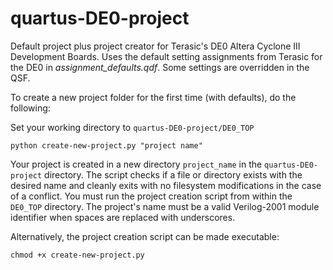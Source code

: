 quartus-DE0-project
===================

Default project plus project creator for Terasic's DE0 Altera Cyclone III Development Boards. Uses the default setting assignments from Terasic for the DE0 in *assignment_defaults.qdf*. Some settings are overridden in the QSF.

To create a new project folder for the first time (with defaults), do the following:

Set your working directory to `quartus-DE0-project/DE0_TOP`
```
python create-new-project.py "project name"
```

Your project is created in a new directory `project_name` in the `quartus-DE0-project` directory. The script checks if a file or directory exists with the desired name and cleanly exits with no filesystem modifications in the case of a conflict. You must run the project creation script from within the `DE0_TOP` directory. The project's name must be a valid Verilog-2001 module identifier when spaces are replaced with underscores.

Alternatively, the project creation script can be made executable:

```
chmod +x create-new-project.py
```
